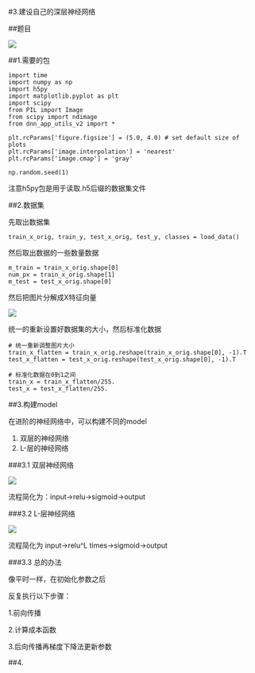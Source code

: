 #3.建设自己的深层神经网络

##题目

![](https://cdn.jsdelivr.net/gh/tj-messi/picture/1725549223880.png)

##1.需要的包

	import time
	import numpy as np
	import h5py
	import matplotlib.pyplot as plt
	import scipy
	from PIL import Image
	from scipy import ndimage
	from dnn_app_utils_v2 import *

	plt.rcParams['figure.figsize'] = (5.0, 4.0) # set default size of plots
	plt.rcParams['image.interpolation'] = 'nearest'
	plt.rcParams['image.cmap'] = 'gray'

	np.random.seed(1)

注意h5py包是用于读取.h5后缀的数据集文件

##2.数据集

先取出数据集

	train_x_orig, train_y, test_x_orig, test_y, classes = load_data()

然后取出数据的一些数量数据

	m_train = train_x_orig.shape[0]
	num_px = train_x_orig.shape[1]
	m_test = test_x_orig.shape[0]

然后把图片分解成X特征向量

![](https://cdn.jsdelivr.net/gh/tj-messi/picture/1725588424724.png)

统一的重新设置好数据集的大小，然后标准化数据

	# 统一重新调整图片大小
	train_x_flatten = train_x_orig.reshape(train_x_orig.shape[0], -1).T
	test_x_flatten = test_x_orig.reshape(test_x_orig.shape[0], -1).T

	# 标准化数据在0到1之间
	train_x = train_x_flatten/255.
	test_x = test_x_flatten/255.


##3.构建model

在进阶的神经网络中，可以构建不同的model

1. 双层的神经网络
2. L-层的神经网络

###3.1 双层神经网络

![](https://cdn.jsdelivr.net/gh/tj-messi/picture/1725589252721.png)

流程简化为：input->relu->sigmoid->output

###3.2 L-层神经网络

![](https://cdn.jsdelivr.net/gh/tj-messi/picture/1725589560698.png)

流程简化为 input->relu^L times->sigmoid->output

###3.3 总的办法

像平时一样，在初始化参数之后

反复执行以下步骤：

1.前向传播

2.计算成本函数

3.后向传播再梯度下降法更新参数

##4.